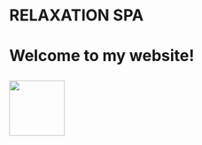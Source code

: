 
<html>

<body>
  <h1>RELAXATION SPA <h1>
  <p>Welcome to my website!</p>
  <img src= https://images.unsplash.com/photo-1620733723572-11c53f73a416?ixlib=rb-4.0.3&ixid=MnwxMjA3fDB8MHxzZWFyY2h8OHx8c3BhfGVufDB8fDB8fA%3D%3D&auto=format&fit=crop&w=900&q=60 | width=100)/>
</body>

</html>

